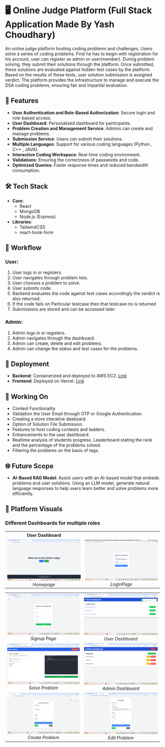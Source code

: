 # 🖥️ Online Judge Platform (Full Stack Application Made By Yash Choudhary)

An online judge platform hosting coding problems and challenges. Users solve a series of coding problems. First he has to begin with registration for his account, user can register as admin or user(member). During problem solving, they submit their solutions through the platform. Once submitted, these solutions are evaluated against hidden test cases by the platform. Based on the results of these tests, user solution submission is assigned verdict. The platform provides the infrastructure to manage and execute the DSA coding problems, ensuring fair and impartial evaluation.

## 🌟 Features

- **User Authentication and Role-Based Authorization**: Secure login and role-based access.
- **User Dashboard**: Personalized dashboard for participants.
- **Problem Creation and Management Service**: Admins can create and manage problems.
- **Submission Service**: Users can submit their solutions.
- **Multiple Languages**: Support for various coding languages (Python , C++ , JAVA).
- **Interactive Coding Workspace**: Real-time coding environment.
- **Validations**: Ensuring the correctness of passwords and code.
- **Optimized Queries**: Faster response times and reduced bandwidth consumption.

## 🛠️ Tech Stack

- **Core**:
  - React
  - MongoDB
  - Node.js (Express)
- **Libraries**:
  - TailwindCSS
  - react-hook-form
    
## 🔄 Workflow

### User:
1. User logs in or registers.
2. User navigates through problem lists.
3. User chooses a problem to solve.
4. User submits code.
5. Backend evaluates the code against test cases accordingly the verdict is also returned.
6. If the code fails on Particular testcase then that testcase no is returned
6. Submissions are stored  and can be accessed later.

### Admin:
1. Admin logs in or registers.
2. Admin navigates through the dashboard.
3. Admin can create, delete and edit problems.
4. Admin can change the status and test cases for the problems.

## 🚀 Deployment

- **Backend**: Containerized and deployed to AWS EC2. [Link]()
- **Frontend**: Deployed on Vercel. [Link]()

## 🔧 Working On

- Contest Functionality 
- Validation the User Email through OTP or Google Authentication.
- Creating a more interative dasboard.
- Option of Solution File Submission.
- Features to host coding contests and ladders.
- Enhancements to the user dashboard.
- Realtime analysis of students progress. Leaderboard stating the rank and the percentage of the problems solved.
- Filtering the problems on the basis of tags.

## 🌐 Future Scope

- **AI-Based RAG Model**: Assist users with an AI-based model that embeds problems and user solutions. Using an LLM model, generate natural language responses to help users learn better and solve problems more efficiently.


## 🎨 Platform Visuals

### Different Dashboards for multiple roles 
<div align="center">
  <table>
    <tr>
    <th align="center">User Dashboard</th>
      </tr>
    <tr>
      <td align="center">
        <img src="https://github.com/yash52003/OnlineJudge/blob/main/assets/Homepage.png" alt="Landing page" style="width: 300px;"/>
        <br />
        <em>Homepage</em>
      </td>
      <td align="center">
        <img src="https://github.com/yash52003/OnlineJudge/blob/main/assets/LoginPage.png" style="width: 300px;"/>
        <br />
        <em>LoginPage</em>
      </td>
    </tr>
  </table>
</div>

<div align="center">
  <table>
   <tr>
     <td align="center">
        <img src="https://github.com/yash52003/OnlineJudge/blob/main/assets/SingupPage.png" alt="Landing register" style="width: 300px;"/>
        <br />
        <em>Signup Page</em>
      </td>
      <td align="center">
        <img src="https://github.com/yash52003/OnlineJudge/blob/main/assets/UserDashboard.png" style="width: 300px;"/>
        <br />
        <em>User Dashboard</em>
      </td>
    </tr>
    <tr>
           <td align="center">
        <img src="https://github.com/yash52003/OnlineJudge/blob/main/assets/SolveProblemPage.png" alt="Landing register" style="width: 300px;"/>
        <br />
        <em>Solve Problem</em>
      </td>
          </td>
           <td align="center">
        <img src="https://github.com/yash52003/OnlineJudge/blob/main/assets/AdminCrud.png" alt="Landing register" style="width: 300px;"/>
        <br />
        <em>Admin Dashboard</em>
      </td>
    </tr>
    <tr>
           <td align="center">
        <img src="https://github.com/yash52003/OnlineJudge/blob/main/assets/CreateProblemPage.png" alt="Landing register" style="width: 300px;"/>
        <br />
        <em>Create Problem</em>
      </td>
          </td>
           <td align="center">
        <img src="https://github.com/yash52003/OnlineJudge/blob/main/assets/Edit.CreateProblem.png" style="width: 300px;"/>
        <br />
        <em>Edit Problem</em>
      </td>
    </tr>
  </table>
</div>